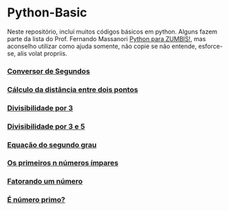 # Python-Basic
 Neste repositório, incluí muitos códigos básicos em python.
 Alguns fazem parte da lista do Prof. Fernando Massanori [Python para ZUMBIS!](https://www.youtube.com/channel/UCripRddD4BnaMcU833ExuwA), mas aconselho utilizar como ajuda somente, não copie se não entende, esforce-se, alis volat propriis.
 ### [Conversor de Segundos](https://github.com/Barbara-BB/Python-Basic/blob/main/c%C3%B3digos/conversor_segundos.py)
 ### [Cálculo da distância entre dois pontos](https://github.com/Barbara-BB/Python-Basic/blob/main/c%C3%B3digos/dist%C3%A2ncia.py)
 ### [Divisibilidade por 3](https://github.com/Barbara-BB/Python-Basic/blob/main/c%C3%B3digos/divis%C3%ADvel_por_3.py)
 ### [Divisibilidade por 3 e 5](https://github.com/Barbara-BB/Python-Basic/blob/main/c%C3%B3digos/divis%C3%ADvel_por_3and5.py)
 ### [Equação do segundo grau](https://github.com/Barbara-BB/Python-Basic/blob/main/c%C3%B3digos/equa%C3%A7%C3%A3o_segundo_grau.py)
 ### [Os primeiros n números ímpares](https://github.com/Barbara-BB/Python-Basic/blob/main/c%C3%B3digos/primeiros_n_%C3%ADmpares.py)
 ### [Fatorando um número](https://github.com/Barbara-BB/Python-Basic/blob/main/c%C3%B3digos/fatora%C3%A7%C3%A3o.py)
 ### [É número primo?](https://github.com/Barbara-BB/Python-Basic/blob/main/c%C3%B3digos/numero_primo.py)
